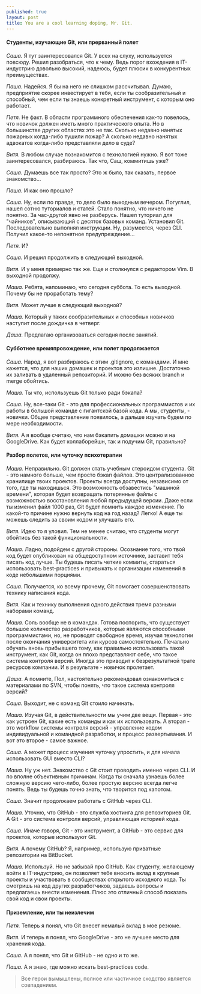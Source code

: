 ```yaml
---
published: true
layout: post
title: You are a cool learning doping, Mr. Git.
---
```

#### Студенты, изучающие Git, или прерванный полет

*Саша.* Я тут заинтересовался Git. У всех на слуху, используется повсюду. Решил разобраться, что к чему. Ведь порог вхождения в IT-индустрию довольно высокий, надеюсь, будет плюсик в конкурентных преимуществах.

*Паша.* Надейся. Я бы на него не слишком рассчитывал. Думаю, предприятие скорее инвестирует в тебя, если
ты сообразительный и способный, чем если ты знаешь конкретный инструмент, с которым оно работает.

*Петя.* Не факт. В области программного обеспечения как-то повелось, что новичок должен иметь много практического опыта. Но в большинстве других областях это не так. Сколько недавно нанятых пожарных когда-либо тушили пожар? А сколько недавно нанятых адвокатов когда-либо представляли дело в суде?

*Витя.* В любом случае познакомится с технологией нужно. Я вот тоже заинтересовался, разбираюсь. Так что, Саш, коммитишь уже?

*Саша.* Думаешь все так просто? Это ж было, так сказать, первое знакомство...

*Паша.* И как оно прошло?

*Саша.* Ну, если по правде, то дело было выходным вечером. Погуглил, нашел сотню туториалов и статей. Стало понятно, что ничего не понятно. За час-другой явно не разберусь. Нашел туториал для "чайников", описывающий с десяток базовых команд. Установил Git. Последовательно выполнял инструкции. Ну, разумеется, через CLI. Получил какое-то непонятное предупреждение...

*Петя.* И?

*Саша.* И решил продолжить в следующий выходной.

*Витя.* И у меня примерно так же. Еще и столкнулся с редактором Vim. В выходной продолжу.

*Маша.* Ребята, напоминаю, что сегодня суббота. То есть выходной. Почему бы не проработать тему?

*Витя.* Может лучше в следующий выходной?

*Маша.* Который у таких сообразительных и способных новичков наступит после дождичка в четверг.

*Даша.* Предлагаю организоваться сегодня после занятий.


#### Субботнее времяпровождение, или полет продолжается

*Саша.* Народ, я вот разбираюсь с этим .gitignore, с командами. И мне кажется, что  для наших домашек и проектов это излишне. Достаточно их заливать в удаленный репозиторий. И можно без всяких branch и merge обойтись.

*Маша.* Ты что, используешь Git только ради бэкапа?

*Саша.* Ну, все-таки Git - это для профессиональных программистов и их работы в большой команде с гигантской базой кода.  А мы, студенты, - новички. Общее представление появилось, а дальше изучать будем
по мере необходимости.

*Витя.* А я вообще считаю, что нам бэкапить домашки можно и на GoogleDrive. Как будет коллаборейшн, так и
подучим Git, правильно?


#### Разбор полетов, или чуточку психотерапии

*Маша.* Неправильно. Git должен стать учебным стероидом студента. Git - это намного больше, чем просто бэкап файлов. Это централизованное хранилище твоих проектов. Проекты всегда доступны, независимо от того, где ты находишься. Это возможность обзавестись "машиной времени", которая будет возвращать потерянные файлы с возможностью восстановления любой предыдущей версии. Даже если ты изменил файл 1000 раз, Git будет помнить каждое изменение. По какой-то причине нужно вернуть код на год назад? Легко! А еще ты можешь следить за своим кодом и улучшать его.

*Витя.* Идею то я уловил. Тем не менее считаю, что студенты могут обойтись без такой функциональности.

*Маша*. Ладно, подойдем с другой стороны. Осознание того, что твой код будет опубликован на общедоступном источнике, заставит тебя писать код лучше. Ты будешь писать четкие коммиты, стараться использовать best-practices и привыкать к организации изменений в коде небольшими порциями.

*Саша.* Получается, ко всему прочему, Git помогает совершенствовать технику написания кода.

*Витя.* Как и технику выполнения одного действия тремя разными наборами команд.

*Маша.* Соль вообще не в командах. Готова поспорить, что существует большое количество разработчиков,
которые являются способными программистами, но, не проводят свободное время, изучая технологии после окончания университета или курсов самостоятельно. Печально обучать вновь прибывшего тому, как правильно использовать такой инструмент, как Git, когда он плохо представляют себе, что такое система контроля версий. Иногда это приводит к безрезультатной трате ресурсов компании. И в результате - новичок пролетает.

*Даша.* А помните, Пол, настоятельно рекомендовал ознакомиться с материалами по SVN, чтобы понять, что такое система контроля версий?

*Саша.* Выходит, не с команд Git стоило начинать.

*Маша.* Изучая Git, в действительности мы учим две вещи. Первая -  это как устроен Git, какие есть команды и как их использовать. А вторая - это workflow системы контроля версий - управление кодом индивидуальной и командной разработки, и процесс развертывания. И вот это второе - самое важное.

*Саша.* А может процесс изучения чуточку упростить, и для начала использовать GUI вместо CLI?

*Маша.* Ну уж нет. Знакомство с Git стоит проводить именно через CLI. И по вполне объективным причинам. Когда ты сначала узнаешь более сложную версию чего-либо, более простую версию всегда легче понять. Ведь ты будешь точно знать, что творится под капотом.

*Саша.* Значит продолжаем работать с GitHub через CLI.

*Маша.* Уточню, что GitHub - это служба хостинга для репозиториев Git. А Git - это система контроля версий, управляющая историей кода.

*Саша.* Иначе говоря, Git - это инструмент, а GitHub - это сервис для проектов, которые используют Git.

*Витя.* А почему GitHub? Я, например, использую приватные репозитории на BitBucket.

*Маша.* Используй. Но не забывай про GitHub. Как студенту, желающему войти в IT-индустрию, он позволяет тебе вносить вклад в крупные проекты и участвовать в сообществах открытого исходного кода. Ты смотришь на код других разработчиков, задаешь вопросы и предлагаешь внести изменения. Плюс это отличный способ показать свой код и свои проекты.


#### Приземление, или ты неизлечим

*Петя.* Теперь я понял, что Git внесет немалый вклад в мое резюме.

*Витя.* И теперь я понял, что GoogleDrive - это не лучшее место для хранения кода.

*Саша.* А я понял, что Git и GitHub - не одно и то же.

*Паша.* А я знаю, где можно искать best-practices code.


> Все герои вымышлены, полное или частичное сходство является совпадением.
